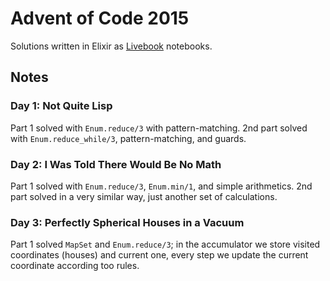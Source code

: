 # Advent of Code 2015

Solutions written in Elixir as [Livebook](https://livebook.dev/) notebooks.

## Notes

### Day 1: Not Quite Lisp

Part 1 solved with `Enum.reduce/3` with pattern-matching. 2nd part solved with `Enum.reduce_while/3`, pattern-matching, and guards.

### Day 2: I Was Told There Would Be No Math

Part 1 solved with `Enum.reduce/3`, `Enum.min/1`, and simple arithmetics. 2nd part solved in a very similar way, just another set of calculations.

### Day 3: Perfectly Spherical Houses in a Vacuum

Part 1 solved `MapSet` and `Enum.reduce/3`; in the accumulator we store visited coordinates (houses) and current one, every step we update the current coordinate according too rules.
